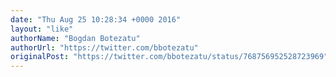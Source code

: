 ```yaml
---
date: "Thu Aug 25 10:28:34 +0000 2016"
layout: "like"
authorName: "Bogdan Botezatu"
authorUrl: "https://twitter.com/bbotezatu"
originalPost: "https://twitter.com/bbotezatu/status/768756952528723969"
---
```

